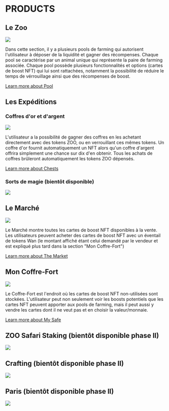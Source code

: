 # PRODUCTS


## Le Zoo 

![](/thezoo.png)

Dans cette section, il y a plusieurs pools de farming qui autorisent l'utilisateur à déposer de la liquidité et gagner des récompenses. Chaque pool se caractérise par un animal unique qui représente la paire de farming associée. Chaque pool possède plusieurs fonctionnalités et options (cartes de boost NFT) qui lui sont rattachées, notamment la possibilité de réduire le temps de vérrouillage ainsi que des récompenses de boost.

[Learn more about Pool](/manual/pool)

## Les Expéditions


### Coffres d'or et d'argent

![](/goldchestfeature.png)

L'utilisateur a la possibilité de gagner des coffres en les achetant directement avec des tokens ZOO, ou en verrouillant ces mêmes tokens. Un coffre d'or fournit automatiquement un NFT alors qu'un coffre d'argent offrira simplement une chance sur dix d'en obtenir. Tous les achats de coffres brûleront automatiquement les tokens ZOO dépensés.

[Learn more about Chests](/manual/expedition#buy-goldsilver-chests)

### Sorts de magie (bientôt disponible)

![](/phase2/magic_spells.png)




## Le Marché

![](/ZooMarket.png)

Le Marché montre toutes les cartes de boost NFT disponibles à la vente. Les utilisateurs peuvent acheter des cartes de boost NFT avec un éventail de tokens Wan (le montant affiché étant celui demandé par le vendeur et est expliqué plus tard dans la section "Mon Coffre-Fort") 

[Learn more about The Market](/manual/market)

## Mon Coffre-Fort

![](/mysafe.png)

Le Coffre-Fort est l'endroit où les cartes de boost NFT non-utilisées sont stockées. L'utilisateur peut non seulement voir les boosts potentiels que les cartes NFT peuvent apporter aux pools de farming, mais il peut aussi y vendre les cartes dont il ne veut pas et en choisir la valeur/monnaie.

[Learn more about My Safe](/manual/safe)

## ZOO Safari Staking (bientôt disponible phase II)

![](/phase2/staking_safari.png)

## Crafting (bientôt disponible phase II)

![](/phase2/crafting.png)

## Paris (bientôt disponible phase II)

![](/phase2/boxing.png)

